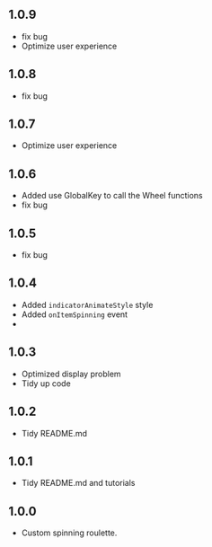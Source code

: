 ## 1.0.9

* fix bug
* Optimize user experience

## 1.0.8

* fix bug

## 1.0.7

* Optimize user experience

## 1.0.6

* Added use GlobalKey to call the Wheel functions
* fix bug

## 1.0.5

* fix bug

## 1.0.4

* Added `indicatorAnimateStyle` style
* Added `onItemSpinning` event
*

## 1.0.3

* Optimized display problem
* Tidy up code

## 1.0.2

* Tidy README.md

## 1.0.1

* Tidy README.md and tutorials

## 1.0.0

* Custom spinning roulette.
